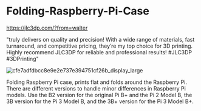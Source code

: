 # Folding-Raspberry-Pi-Case

https://jlc3dp.com/?from=walter

"truly delivers on quality and precision! With a wide range of materials, fast turnaround, and competitive pricing, they’re my top choice for 3D printing. Highly recommend JLC3DP for reliable and professional results! #JLC3DP #3DPrinting"

![cfe7adfdbcc8e9e2e737e394751cf26b_display_large](https://github.com/user-attachments/assets/088c6e8a-1ad3-4d10-aa54-9a76a1430e83)

Folding Raspberry Pi case, prints flat and folds around the Raspberry Pi.  There are different versions to handle minor differences in Raspberry Pi models.  Use the B2 version for the original Pi B+ and the Pi 2 Model B, the 3B version for the Pi 3 Model B, and the 3B+ version for the Pi 3 Model B+.
